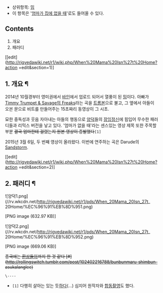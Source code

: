   * 상위항목: [밈](%EB%B0%88.md)
  * 이 항목은 '[엄마가 집에 없을 때](%EC%97%84%EB%A7%88%EA%B0%80%20%EC%A7%91%EC%97%90%20%EC%97%86%EC%9D%84%20%EB%95%8C.md)'로도 들어올 수 있다.  

## Contents

    

1. 개요 
2. 패러디 

[[edit](http://rigvedawiki.net/r1/wiki.php/When%20Mama%20Isn%27t%20Home?action
=edit&section=1)]

## 1. 개요 ¶

  

2014년 10월경부터 영미권에서 [바인](%EB%B0%94%EC%9D%B8.md)에서 업로드 되어서 열풍이 된
[밈](%EB%B0%88.md)이다. 아빠가 [Timmy Trumpet & Savage의
Freaks](https://www.youtube.com/watch?v=ofmzX1nI7SE)라는 곡을
[트롬본](%ED%8A%B8%EB%A1%AC%EB%B3%B8.md)으로 불고, 그 옆에서 아들이 오븐 문으로 비트를 만들어주는
15초짜리 동영상이 그 시초.

  

묘한 중독성과 웃음 자아내는 아들의 행동으로 [양덕](%EC%96%91%EB%8D%95.md)들의
[장잉정신](%EC%9E%A5%EC%9E%89%EC%A0%95%EC%8B%A0.md)에 힘입어 무수한 패러디들과 리믹스 버전을 낳고
있다. '엄마가 없을 때'라는 센스있는 영상 제목 또한 주목할 부분 <del>결국 엄마한테 걸렸는지 원본 영상이 증발했다</del>`[1]`

  
  

2015년 3월 6일, 두 번째 영상이 올라왔다. 이번에 연주하는 곡은 Darude의 [Sandstorm](Sandstorm.md).

  

[[edit](http://rigvedawiki.net/r1/wiki.php/When%20Mama%20Isn%27t%20Home?action
=edit&section=2)]

## 2. 패러디 ¶

  

![양덕1.png](//rv.wkcdn.net/http://rigvedawiki.net/r1/pds/When_20Mama_20Isn_27t_
20Home/%EC%96%91%EB%8D%951.png)

[PNG image (632.97 KB)]

  

![양덕2.png](//rv.wkcdn.net/http://rigvedawiki.net/r1/pds/When_20Mama_20Isn_27t_
20Home/%EC%96%91%EB%8D%952.png)

[PNG image (669.06 KB)]

  

<del>종국에는 [환상들이](%ED%99%98%EC%83%81%EB%93%A4%EC%9D%B4.md)까지 한 것 같다
[#](http://rollingswitch.tumblr.com/post/102402216788/bunbunmaru-shimbun-
asukalanglee)</del>

`\----`

  * `[1]` 다행히 살아는 있는 듯[하다](https://www.youtube.com/watch?x-yt-cl=85114404&x-yt-ts=1422579428&v=_JymKWiUBv8#t=374)(...) 심지어 원작자와 [합동촬영](https://www.youtube.com/watch?v=iyPxGaJ0JIE)도 했다.

